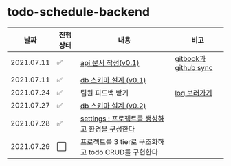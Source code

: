 # todo-schedule-backend

|날짜|진행상태|내용|비고|
| ------ | ------ | ------ | ------ |
|2021.07.11| :white_check_mark:   | [api 문서 작성(v0.1)](https://yeonzzu2.gitbook.io/todo/) | [gitbook과 github sync](https://github.com/ToyMakers/todo-schedule-api-docs)|
|2021.07.11| :white_check_mark: | [db 스키마 설계 (v0.1)](https://github.com/ToyMakers/todo-schedule-api-docs/issues/6) | |
|2021.07.24| :white_check_mark:  | 팀원 피드백 받기 | [log 보러가기](https://github.com/ToyMakers/todo-schedule-backend/issues/1)|
|2021.07.27| :white_check_mark: | [db 스키마 설계 (v0.2)](https://github.com/ToyMakers/todo-schedule-api-docs/issues/7) | |
|2021.07.28| :white_check_mark: | [settings : 프로젝트를 생성하고 환경을 구성한다](https://github.com/ToyMakers/todo-schedule-backend/issues/2) | |
|2021.07.29| :white_large_square: | 프로젝트를 3 tier로 구조화하고 todo CRUD를 구현한다 | |
